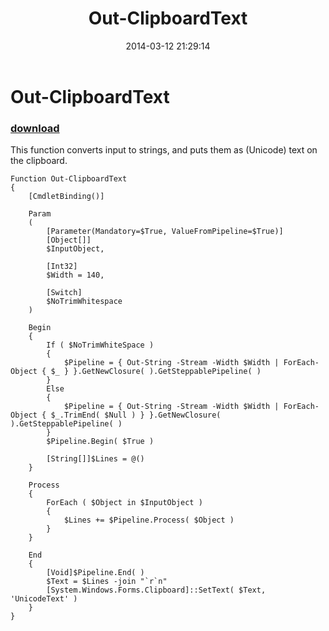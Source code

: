 ﻿---
pid:            4981
parent:         0
children:       
poster:         Matthew Sessions
title:          Out-ClipboardText
date:           2014-03-12 21:29:14
description:    This function converts input to strings, and puts them as (Unicode) text on the clipboard.
format:         posh
---

# Out-ClipboardText

### [download](4981.ps1)  

This function converts input to strings, and puts them as (Unicode) text on the clipboard.

```posh
Function Out-ClipboardText
{
    [CmdletBinding()]
    
    Param
    (
        [Parameter(Mandatory=$True, ValueFromPipeline=$True)]
        [Object[]]
        $InputObject,
        
        [Int32]
        $Width = 140,
        
        [Switch]
        $NoTrimWhitespace
    )
    
    Begin
    {
        If ( $NoTrimWhiteSpace )
        {
            $Pipeline = { Out-String -Stream -Width $Width | ForEach-Object { $_ } }.GetNewClosure( ).GetSteppablePipeline( )
        }
        Else
        {
            $Pipeline = { Out-String -Stream -Width $Width | ForEach-Object { $_.TrimEnd( $Null ) } }.GetNewClosure( ).GetSteppablePipeline( )
        }
        $Pipeline.Begin( $True )
        
        [String[]]$Lines = @()
    }
    
    Process
    {
        ForEach ( $Object in $InputObject )
        {
            $Lines += $Pipeline.Process( $Object )
        }
    }
    
    End
    {
        [Void]$Pipeline.End( )
        $Text = $Lines -join "`r`n"
        [System.Windows.Forms.Clipboard]::SetText( $Text, 'UnicodeText' )
    }
}
```
